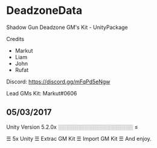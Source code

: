 # DeadzoneData
 Shadow Gun Deadzone GM's Kit - UnityPackage
 
 
 
 
 
Credits

- Markut
- Liam
- John
- Rufat

Discord: https://discord.gg/mFqPd5eNgw

Lead GMs Kit: Markut#0606

05/03/2017
------------------------------

Unity Version 5.2.0x
░░░░░░░░░░░░░░░░░░░░ ≤

☰ 5x Unity
☰ Extrac GM Kit
☰ Import GM Kit
☰ And enjoy.
